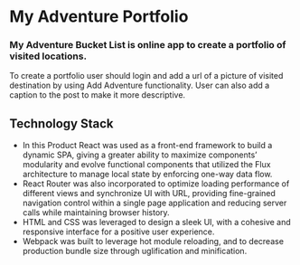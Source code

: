 # My Adventure Portfolio

### My Adventure Bucket List is online app to create a portfolio of visited locations.

To create a portfolio user should login and add a url of a picture of visited destination by using Add Adventure functionality. 
User can also add a caption to the post to make it more descriptive. 

## Technology Stack

- In this Product React was used as a front-end framework to build a dynamic SPA, giving a greater ability to maximize components’ modularity and evolve functional components that utilized the Flux architecture to manage local state by enforcing one-way data flow.
- React Router was also incorporated to optimize loading performance of different views and synchronize UI with URL, providing fine-grained navigation control within a single page application and reducing server calls while maintaining browser history. 
- HTML and CSS was leveraged to design a sleek UI, with a cohesive and responsive interface for a positive user experience.
- Webpack was built to leverage hot module reloading, and to decrease production bundle size through uglification and minification.
